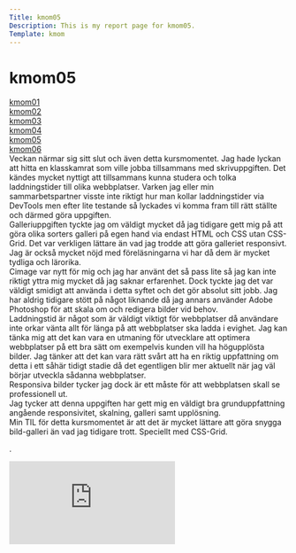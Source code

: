 ```yaml
---
Title: kmom05
Description: This is my report page for kmom05.
Template: kmom
---
```


kmom05
==========================
<div class="menu">
<a href="kmom01">kmom01</a><br>
<a href="kmom02">kmom02</a><br>
<a href="kmom03">kmom03</a><br>
<a href="kmom04">kmom04</a><br>
<a href="kmom05">kmom05</a><br>
<a href="kmom06">kmom06</a><br>

</div>
<div class="reportright">
Veckan närmar sig sitt slut och även detta kursmomentet. Jag hade lyckan att hitta en klasskamrat som ville jobba tillsammans med skrivuppgiften. Det kändes mycket nyttigt att tillsammans kunna studera och tolka laddningstider till olika webbplatser. Varken jag eller min sammarbetspartner visste inte riktigt hur man kollar laddningstider via DevTools men efter lite testande så lyckades vi komma fram till rätt ställte och därmed göra uppgiften.<br>
Galleriuppgiften tyckte jag om väldigt mycket då jag tidigare gett mig på att göra olika sorters galleri på egen hand via endast HTML och CSS utan CSS-Grid. Det var verkligen lättare än vad jag trodde att göra galleriet responsivt. Jag är också mycket nöjd med föreläsningarna vi har då dem är mycket tydliga och lärorika.<br>
Cimage var nytt för mig och jag har använt det så pass lite så jag kan inte riktigt yttra mig mycket då jag saknar erfarenhet. Dock tyckte jag det var väldigt smidigt att använda i detta syftet och det gör absolut sitt jobb. Jag har aldrig tidigare stött på något liknande då jag annars använder Adobe Photoshop för att skala om och redigera bilder vid behov.<br>
Laddningstid är något som är väldigt viktigt för webbplatser då användare inte orkar vänta allt för länga på att webbplatser ska ladda i evighet. Jag kan tänka mig att det kan vara en utmaning för utvecklare att optimera webbplatser på ett bra sätt om exempelvis kunden vill ha högupplösta bilder. Jag tänker att det kan vara rätt svårt att ha en riktig uppfattning om detta i ett såhär tidigt stadie då det egentligen blir mer aktuellt när jag väl börjar utveckla sådanna webbplatser.<br>
Responsiva bilder tycker jag dock är ett måste för att webbplatsen skall se professionell ut.<br>
Jag tycker att denna uppgiften har gett mig en väldigt bra grunduppfattning angående responsivitet, skalning, galleri samt upplösning.<br>
Min TIL för detta kursmomentet är att det är mycket lättare att göra snygga bild-galleri än vad jag tidigare trott. Speciellt med CSS-Grid.<br>

</div>

<p> .</p>

<div class="embed-container">
    <iframe src="https://www.youtube.com/embed/dy8u5LXyRVY" frameborder="0" allowfullscreen></iframe>
</div>
